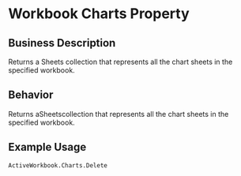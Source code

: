 # Workbook Charts Property

## Business Description
Returns a Sheets collection that represents all the chart sheets in the specified workbook.

## Behavior
Returns aSheetscollection that represents all the chart sheets in the specified workbook.

## Example Usage
```vba
ActiveWorkbook.Charts.Delete
```